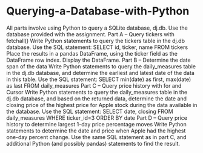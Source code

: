 # Querying-a-Database-with-Python
All parts involve using Python to query a SQLite database, dj.db. Use the database provided with the assignment.
Part A – Query tickers with fetchall()
Write Python statements to query the tickers table in the dj.db database. Use the SQL statement:
SELECT id, ticker, name FROM tickers
Place the results in a pandas DataFrame, using the ticker field as the DataFrame row index. Display the
DataFrame.
Part B – Determine the date span of the data
Write Python statements to query the daily_measures table in the dj.db database, and determine the
earliest and latest date of the data in this table. Use the SQL statement:
SELECT min(date) as first, max(date) as last FROM daily_measures
Part C – Query price history with for and Cursor
Write Python statements to query the daily_measures table in the dj.db database, and based on the
returned data, determine the date and closing price of the highest price for Apple stock during the data
available in the database. Use the SQL statement:
SELECT date, closing FROM daily_measures WHERE ticker_id=3 ORDER BY date
Part D – Query price history to determine largest 1-day price percentage moves
Write Python statements to determine the date and price when Apple had the highest one-day percent
change. Use the same SQL statement as in part C, and additional Python (and possibly pandas)
statements to find the result.
